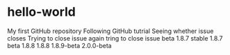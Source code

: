 # hello-world
My first GitHub repository
Following GitHub tutrial
Seeing whether issue closes
Trying to close issue
again tring to close issue
beta 1.8.7
stable 1.8.7
beta 1.8.8
1.8.8
1.8.9-beta
2.0.0-beta
